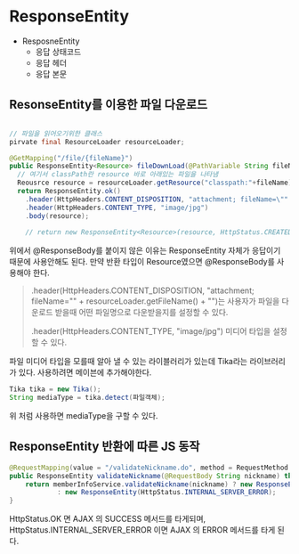 # ResponseEntity

- ResposneEntity
  - 응답 상태코드
  - 응답 헤더
  - 응답 본문
  
## ResonseEntity를 이용한 파일 다운로드

```java

// 파일을 읽어오기위한 클래스
pirvate final ResourceLoader resourceLoader;

@GetMapping("/file/{fileName}")
public ResponseEntity<Resource> fileDownLoad(@PathVariable String fileName) {
  // 여기서 classPath란 resource 바로 아래있는 파일을 나타냄
  Reousrce resource = resourceLoader.getResource("classpath:"+fileName); 
  return ResponseEntity.ok()
    .header(HttpHeaders.CONTENT_DISPOSITION, "attachment; fileName=\"" + resourceLoader.getFileName() + "\")
    .header(HttpHeaders.CONTENT_TYPE, "image/jpg")
    .body(resource);
    
    // return new ResponseEntity<Resource>(resource, HttpStatus.CREATED); 처럼 보낼 수도 있다.
```

위에서 @ResponseBody를 붙이지 않은 이유는 ResponseEntity 자체가 응답이기 때문에 사용안해도 된다. 만약 반환 타입이 Resource였으면 @ResponseBody를 사용해야 한다.

>  .header(HttpHeaders.CONTENT_DISPOSITION, "attachment; fileName=\"" + resourceLoader.getFileName() + "\")는 사용자가 파일을 다운로드 받을때
어떤 파일명으로 다운받을지를 설정할 수 있다.
>
> .header(HttpHeaders.CONTENT_TYPE, "image/jpg") 미디어 타입을 설정할 수 있다.

파일 미디어 타입을 모를때 알아 낼 수 있는 라이블러리가 있는데 Tika라는 라이브러리가 있다. 사용하려면 메이븐에 추가해야한다.

```java
Tika tika = new Tika();
String mediaType = tika.detect(파일객체);
```

위 처럼 사용하면 mediaType을 구할 수 있다.

## ResponseEntity 반환에 따른 JS 동작

```java
@RequestMapping(value = "/validateNickname.do", method = RequestMethod.POST)
public ResponseEntity validateNickname(@RequestBody String nickname) throws SQLException {
    return memberInfoService.validateNickname(nickname) ? new ResponseEntity(HttpStatus.OK)
            : new ResponseEntity(HttpStatus.INTERNAL_SERVER_ERROR);
}
```

HttpStatus.OK 면 AJAX 의 SUCCESS 메서드를 타게되며, HttpStatus.INTERNAL_SERVER_ERROR 이면 AJAX 의 ERROR 메서드를 타게 된다.
